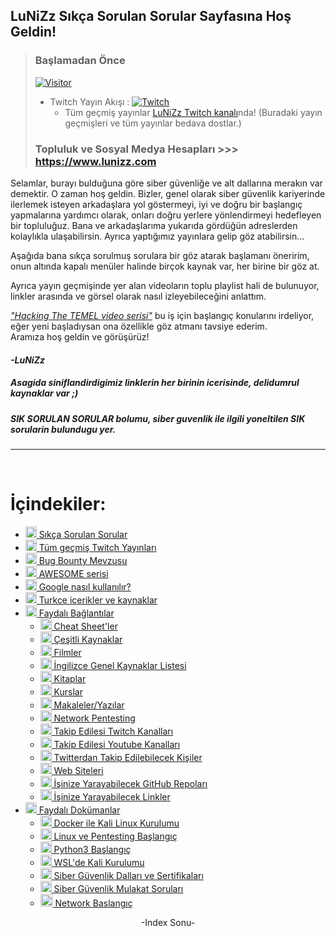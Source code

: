 <!--Satırların sonundaki "\" işareti bir alt satıra geçirmek için kullanılıyor. Kullanmazsanız linkler birbirine girebilir. -->
## LuNiZz Sıkça Sorulan Sorular Sayfasına Hoş Geldin!
> ### Başlamadan Önce
> [![Visitor](https://visitor-badge.laobi.icu/badge?page_id=LuNiZz.siber-guvenlik-sss)](#)
>
> - Twitch Yayın Akışı : [![Twitch](https://img.shields.io/twitch/status/lunizz)](https://twitch.com/lunizz)  
>   - Tüm geçmiş yayınlar [LuNiZz Twitch kanalı](https://www.twitch.tv/lunizz/videos)nda! (Buradaki yayın geçmişleri ve tüm yayınlar bedava dostlar.)
>
>
>
> ### Topluluk ve Sosyal Medya Hesapları >>> https://www.lunizz.com       


Selamlar, burayı bulduğuna göre siber güvenliğe ve alt dallarına merakın var demektir. O zaman hoş geldin. Bizler, genel olarak siber güvenlik kariyerinde ilerlemek isteyen arkadaşlara yol göstermeyi, iyi ve doğru bir başlangıç yapmalarına yardımcı olarak, onları doğru yerlere yönlendirmeyi hedefleyen bir topluluğuz. Bana ve arkadaşlarıma yukarıda gördüğün adreslerden kolaylıkla ulaşabilirsin. 
Ayrıca yaptığımız yayınlara gelip göz atabilirsin...

Aşağıda bana sıkça sorulmuş sorulara bir göz atarak başlamanı öneririm, onun altında kapalı menüler halinde birçok kaynak var, her birine bir göz at.

Ayrıca yayın geçmişinde yer alan videoların toplu playlist hali de bulunuyor, linkler arasında ve görsel olarak nasıl izleyebileceğini anlattım.

[*"Hacking The TEMEL video serisi"*](https://www.twitch.tv/collections/sHv1c2HZEhaHFQ) bu iş için başlangıç konularını irdeliyor, eğer yeni başladıysan ona özellikle göz atmanı tavsiye ederim.  
Aramıza hoş geldin ve görüşürüz!

#### *-LuNiZz*    

##### Asagida siniflandirdigimiz linklerin her birinin icerisinde, delidumrul kaynaklar var ;) 
##### SIK SORULAN SORULAR bolumu, siber guvenlik ile ilgili yoneltilen SIK sorularin bulundugu yer. 


---

<br>

# İçindekiler:
* [<img width="18" src="https://i.ibb.co/vwSm056/soru-cevap.png" alt="soru-cevap" border="0"> Sıkça Sorulan Sorular](/SSS_Sikca_Sorulan_Sorular.md)
* [<img width="18" src="https://i.ibb.co/2dzQnY9/twitch.png" alt="twitch" border="0"> Tüm geçmiş Twitch Yayınları](/Faydali-Bilgiler/Tum_Gecmis_Twitch_Yayinlari.md)
* [<img width="18" src="https://i.ibb.co/gmLfmCy/bug.png" alt="bug" border="0"> Bug Bounty Mevzusu](/Faydali-Bilgiler/Bug_Bounty_Mevzusu.md)
* [<img width="18" src="https://i.ibb.co/NLkznCJ/yildiz.png" alt="yildiz" border="0"> AWESOME serisi](/Faydali-Bilgiler/AWESOME_Serisi.md)
* [<img width="18" src="https://i.ibb.co/86yT26f/google.png" alt="google" border="0"> Google nasıl kullanılır?](/Faydali-Bilgiler/Google_Nasil_Kullanilir.md)
* [<img width="18" src="https://i.ibb.co/T0cJW4S/turkey-flag-xs.png" alt="TR" border="0"> Turkce icerikler ve kaynaklar](/trkaynak/readme.md)
* [<img width="18" src="https://i.ibb.co/LPJQsPC/link.png" alt="link" border="0"> Faydalı Bağlantılar](/Faydali-Baglantilar)
   - [<img width="18" src="https://i.ibb.co/HGBjbmL/cheat-sheetler.png" alt="cheat-sheetler" border="0"> Cheat Sheet'ler](/Faydali-Baglantilar/Cheat_Sheet-ler.md)  
   - [<img width="18" src="https://i.ibb.co/10rz1Xh/cesitli-kaynaklar.png" alt="cesitli-kaynaklar" border="0"> Çeşitli Kaynaklar](/Faydali-Baglantilar/Cesitli_Kaynaklar.md)  
   - [<img width="18" src="https://i.ibb.co/1vHF0tz/filmler.png" alt="filmler" border="0"> Filmler](/Faydali-Baglantilar/Filmler.md)  
   - [<img width="18" src="https://i.ibb.co/BwKsLb1/yabanci-dil.png" alt="yabanci-dil" border="0"> İngilizce Genel Kaynaklar Listesi](/Faydali-Baglantilar/Ingilizce_Genel_Kaynaklar_Listesi.md)  
   - [<img width="18" src="https://i.ibb.co/PgG7wMH/kitaplar.png" alt="kitaplar" border="0"> Kitaplar](/Faydali-Baglantilar/Kitaplar.md)  
   - [<img width="18" src="https://i.ibb.co/ns7dwrs/kurs.png" alt="kurs" border="0"> Kurslar](/Faydali-Baglantilar/Kurslar.md)  
   - [<img width="18" src="https://i.ibb.co/wLs9FDF/yazilar.png" alt="yazilar" border="0"> Makaleler/Yazılar](/Faydali-Baglantilar/Makaleler_Yazilar.md)  
   - [<img width="18" src="https://i.ibb.co/yYK5YYz/network-pentesting.png" alt="network-pentesting" border="0"> Network Pentesting](/Faydali-Baglantilar/Network_Pentesting.md)  
   - [<img width="18" src="https://i.ibb.co/2dzQnY9/twitch.png" alt="twitch" border="0"> Takip Edilesi Twitch Kanalları](/Faydali-Baglantilar/Takip_Edilesi_Twitch_Kanallari.md)  
   - [<img width="18" src="https://i.ibb.co/grF5FDC/youtube.png" alt="youtube" border="0"> Takip Edilesi Youtube Kanalları](/Faydali-Baglantilar/Takip_Edilesi_Youtube_Kanallari.md)  
   - [<img width="18" src="https://i.ibb.co/qDk1M65/twitter.png" alt="twitter" border="0"> Twitterdan Takip Edilebilecek Kişiler](/Faydali-Baglantilar/Twitterdan_Takip_Edilebilecek_Kisiler.md)  
   - [<img width="18" src="https://i.ibb.co/WWgkFzn/web-site.png" alt="web-site" border="0" /> Web Siteleri](/Faydali-Baglantilar/Web_Siteleri.md)  
   - [<img width="18" src="https://i.ibb.co/PZDy7Qz/github.png" alt="github" border="0"> İşinize Yarayabilecek GitHub Repoları](/Faydali-Baglantilar/İsinize_Yarayabilecek_GitHub_Repolari.md)  
   - [<img width="18" src="https://i.ibb.co/LPJQsPC/link.png" alt="link" border="0"> İşinize Yarayabilecek Linkler](/Faydali-Baglantilar/İsinize_Yarayabilecek_Linkler.md)  
* [<img width="18" src="https://i.ibb.co/wLs9FDF/yazilar.png" alt="yazilar" border="0"> Faydalı Dokümanlar](/Faydali-Dokumanlar)
    - [<img width="18" src="https://i.ibb.co/nsy7RW6/docker.png" alt="docker" border="0"> Docker ile Kali Linux Kurulumu](/Faydali-Dokumanlar/Docker-da_KALI.md)
    - [<img width="18" src="https://i.ibb.co/1Rd9V0k/linux.png" alt="linux" border="0"> Linux ve Pentesting Başlangıç](/Faydali-Dokumanlar/Linux_ve_Pentesting_Baslangic.md)
    - [<img width="18" src="https://i.ibb.co/QJTzGG0/python.png" alt="python" border="0"> Python3 Başlangıç](/Faydali-Dokumanlar/Python3_Baslangic.md)
    - [<img width="18" src="https://i.ibb.co/f8m7Vd0/windows.png" alt="windows" border="0"> WSL'de Kali Kurulumu](/Faydali-Dokumanlar/WSL_Kali.md)
    - [<img width="18" src="https://i.ibb.co/6Xj1TNj/hacker.png" alt="hacker" border="0"> Siber Güvenlik Dalları ve Sertifikaları](/Faydali-Dokumanlar/siberguvenlik.md)
    - [<img width="18" src="https://i.ibb.co/2WMkZHx/mulakat.png" alt="mulakat" border="0"> Siber Güvenlik Mulakat Soruları](/Faydali-Dokumanlar/siberguvenlik_mulakat_sorulari.md)
    - [<img width="20" src="https://i.ibb.co/gm3BNqM/network.png" alt="network-pentesting" border="0"> Network Baslangıç](/Faydali-Dokumanlar/Network-Baslangic.md)

<p align="center">-Index Sonu-</center>
